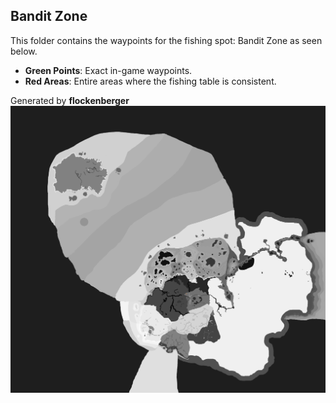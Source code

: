 ## Bandit Zone
This folder contains the waypoints for the fishing spot: Bandit Zone as seen below.

- **Green Points**: Exact in-game waypoints.
- **Red Areas**: Entire areas where the fishing table is consistent.

Generated by **flockenberger**
![Bandit Zone](./Preview.png?raw=true "Bandit Zone")